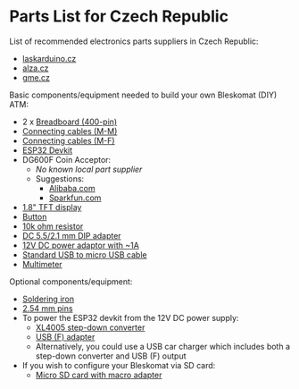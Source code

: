 # Parts List for Czech Republic

List of recommended electronics parts suppliers in Czech Republic:
* [laskarduino.cz](https://www.laskarduino.cz)
* [alza.cz](https://www.alza.cz)
* [gme.cz](https://www.gme.cz/)

Basic components/equipment needed to build your own Bleskomat (DIY) ATM:
* 2 x [Breadboard (400-pin)](https://www.laskarduino.cz/nepajive-kontaktni-pole-400-pinu--bile/)
* [Connecting cables (M-M)](https://www.laskarduino.cz/dupont-propojovaci-kabely-40ks-m-m-samec-samec--10cm-/)
* [Connecting cables (M-F)](https://www.laskarduino.cz/dupont-propojovaci-kabely-40ks-m-f-samec-samice--10cm-/)
* [ESP32 Devkit](https://www.laskarduino.cz/iot-esp-32s-2-4ghz-dual-mode-wifi-bluetooth-rev-1--cp2102/)
* DG600F Coin Acceptor:
	* _No known local part supplier_
	* Suggestions:
		* [Alibaba.com](https://www.alibaba.com/trade/search?fsb=y&IndexArea=product_en&CatId=&SearchText=DG600F)
		* [Sparkfun.com](https://www.sparkfun.com/products/11636)
* [1.8" TFT display](https://www.laskarduino.cz/128x160-barevny-lcd-tft-displej-1-8--spi/)
* [Button](https://www.laskarduino.cz/mikrospinac-tc-1212t-12x12x7-3mm/)
* [10k ohm resistor](https://www.laskarduino.cz/futaba-1-4w-odpor-10k-5/)
* [DC 5.5/2.1 mm DIP adapter](https://www.laskarduino.cz/dc-5-5-2-1mm-na-dip-adapter-led/)
* [12V DC power adaptor with \~1A](https://www.laskarduino.cz/napajeci-adapter-sitovy-1000ma-5-5-2-1-mm-12v/)
* [Standard USB to micro USB cable](https://www.laskarduino.cz/50cm-microusb-kabel/)
* [Multimeter](https://www.gme.cz/digitalni-multimetr-proskit-mt-1210)

Optional components/equipment:
* [Soldering iron](https://www.gme.cz/pajeci-stanice-48w-ss-203b)
* [2.54 mm pins](https://www.laskarduino.cz/dupont-40pin-2-54-mm-pinovy-pas--pravy-uhel/)
* To power the ESP32 devkit from the 12V DC power supply:
	* [XL4005 step-down converter](https://www.laskarduino.cz/step-down-menic-s-xl4005/)
	* [USB (F) adapter](https://www.laskarduino.cz/usb-f-na-dip-adapter/)
	* Alternatively, you could use a USB car charger which includes both a step-down converter and USB (F) output
* If you wish to configure your Bleskomat via SD card:
	* [Micro SD card with macro adapter](https://www.alza.cz/sandisk-microsdhc-16gb-ultra-android-class-10-uhs-i-d5127467.htm?o=2)
